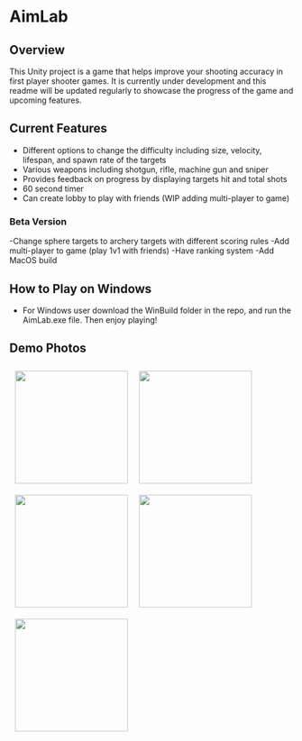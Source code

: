 # AimLab

## Overview

This Unity project is a game that helps improve your shooting accuracy in first player shooter games. It is currently under development and this readme will be updated regularly to showcase the progress of the game and upcoming features.

## Current Features

- Different options to change the difficulty including size, velocity, lifespan, and spawn rate of the targets
- Various weapons including shotgun, rifle, machine gun and sniper
- Provides feedback on progress by displaying targets hit and total shots
- 60 second timer
- Can create lobby to play with friends (WIP adding multi-player to game)

### Beta Version 

-Change sphere targets to archery targets with different scoring rules
-Add multi-player to game (play 1v1 with friends)
-Have ranking system
-Add MacOS build

## How to Play on Windows
- For Windows user download the WinBuild folder in the repo, and run the AimLab.exe file. Then enjoy playing!


## Demo Photos
[<img src="/Demo/image.png" align="left" width="200" hspace="10" vspace="10">](/Demo/image.png)
[<img src="/Demo/image2.png" align="left" width="200" hspace="10" vspace="10">](/Demo/image2.png)
[<img src="/Demo/image3.png" align="left" width="200" hspace="10" vspace="10">](/Demo/image3.png)
[<img src="/Demo/image4.png" align="left" width="200" hspace="10" vspace="10">](/Demo/image4.png)
[<img src="/Demo/image5.png" align="left" width="200" hspace="10" vspace="10">](/Demo/image5.png)

